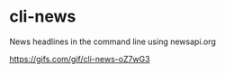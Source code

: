 # cli-news
News headlines in the command line using newsapi.org

https://gifs.com/gif/cli-news-oZ7wG3
